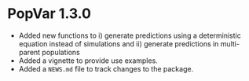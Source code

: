 # PopVar 1.3.0

* Added new functions to i) generate predictions using a deterministic equation instead of simulations and ii) generate predictions in multi-parent populations
* Added a vignette to provide use examples.
* Added a `NEWS.md` file to track changes to the package.
